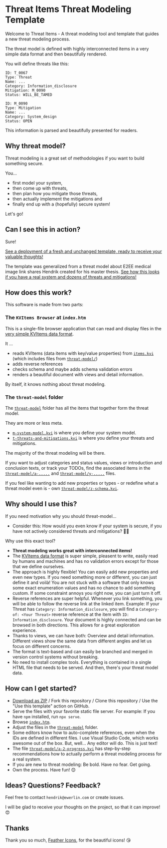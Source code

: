 # Threat Items Threat Modeling Template

Welcome to Threat Items - A threat modeling tool and template that guides a new threat modeling process.

The threat model is defined with highly interconnected items in a very simple data format and then beautifully rendered.

You will define threats like this:

```
ID: T_0067
Type: Threat
Name: ...
Category: Information_disclosure
Mitigation: M_0090
Status: WILL_BE_TAMED

ID: M_0090
Type: Mitigation
Name: ...
Category: System_design
Status: OPEN
```

This information is parsed and beautifully presented for readers.


## Why threat model?

Threat modeling is a great set of methodologies if you want to build something secure.

You...
- first model your system,
- then come up with threats,
- then plan how you mitigate those threats,
- then actually implement the mitigations and
- finally end up with a (hopefully) secure system!

Let's go!



## Can I see this in action?

Sure!

[See a deployment of a fresh and unchanged template, ready to receive your valuable thoughts!](https://hendrik.ewerlin.com/threat-items-threat-modeling-template/)

The template was generalized from a threat model about E2EE medical image link shares Hendrik created for his master thesis.
[See how this looks if you have a real system and dozens of threats and mitigations!](https://hendrik.ewerlin.com/masterarbeit/threat-model/)



## How does this work?

This software is made from two parts:


### The `KVItems Browser` at `index.htm`

This is a single-file browser application that can read and display files in the [very simple KVItems data format](https://kvitems.com/Basics).

It ...
* reads KVItems (data items with key/value properties) from [`items.kvi`](items.kvi) (which includes files from [`threat-model/`](threat-model/))
* adds reverse references
* checks schema and maybe adds schema validation errors
* renders a beautiful document with views and detail information.

By itself, it knows nothing about threat modeling.


### The `threat-model` folder

The [`threat-model`](threat-model/) folder has all the items that together form the threat model.

They are more or less meta.

- [`m-system-model.kvi`](threat-model/m-system-model.kvi) is where you define your system model.
- [`t-threats-and-mitigations.kvi`](threat-model/t-threats-and-mitigations.kvi) is where you define your threats and mitigations.

The majority of the threat modeling will be there.

If you want to adjust categories and status values, views or introduction and conclusion texts, or track your TODOs, find the associated items in the [`threat-model/a-.....`](threat-model/) and [`threat-model/y-.....`](threat-model/) files.

If you feel like wanting to add new properties or types - or redefine what a threat model even is - own [`threat-model/z-schema.kvi`](threat-model/z-schema.kvi).



## Why should I use this?

If you need motivation why you should threat-model...
- Consider this: How would you even know if your system is secure, if you have not actively considered threats and mitigations? 🤷‍♂️

Why use this exact tool?
- **Threat modeling works great with interconnected items!**
- The [KVItems data format](https://kvitems.com/Basics) is super simple, pleasent to write, easily read by humans and machines and has no validation errors except for those that we define ourselves.
- The approach is highly flexible! You can easily add new properties and even new types. If you need something more or different, you can just define it and voilà! You are not stuck with a software that only knows some exact enumeration values and has no chance to add something custom. If some constraint annoys you right now, you can just turn it off.
- Reverse references are super helpful. Whenever you link something, you will be able to follow the reverse link at the linked item. Example: If your Threat has `Category: Information_disclosure`, you will find a `Category-of: <Your Threat>` reverse reference at the item with `ID: Information_disclosure`. Your document is highly connected and can be browsed in both directions. This allows for a great exploration experience.
- Thanks to views, we can have both: Overview and detail information. Different views show the same data from different angles and let us focus on different concerns.
- The format is text-based and can easily be branched and merged in version control systems without breaking.
- No need to install complex tools. Everything is contained in a single HTML file that needs to be served. And then, there's your threat model data.



## How can I get started?

- [Download as ZIP](https://github.com/hewerlin/threat-items-threat-modeling-template/archive/refs/heads/main.zip) / Fork this repository / Clone this repository / Use the "Use this template" action on GitHub.
- Serve the files with your favorite static file server. For example: If you have `npm` installed, run `npx serve`.
- Browse [`index.htm`](index.htm).
- Adjust the files in the [`threat-model`](threat-model/) folder.
- Some editors know how to auto-complete references, even when the IDs are defined in different files. I use Visual Studio Code, which works awesome out of the box. But, well... Any editor will do. This is just text!
- The file [`threat-model/a-2-progress.kvi`](threat-model/a-2-progress.kvi) has step-by-step recommendations how to actually perform a threat modeling process for a real system.
- If you are new to threat modeling: Be bold. Have no fear. Get going.
- Own the process. Have fun! 😊



## Ideas? Questions? Feedback?

Feel free to contact `hendrik@ewerlin.com` or create issues.

I will be glad to receive your thoughts on the project, so that it can improve! 😍



## Thanks

Thank you so much, [Feather Icons](https://feathericons.com/), for the beautiful icons! 😘
